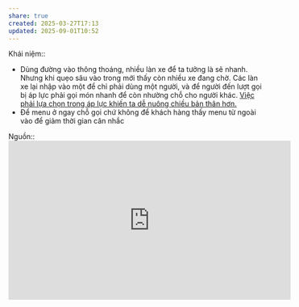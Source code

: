 ```yaml
---
share: true
created: 2025-03-27T17:13
updated: 2025-09-01T10:52
---
```

Khái niệm:: 
- Dùng đường vào thông thoáng, nhiều làn xe để ta tưởng là sẽ nhanh. Nhưng khi quẹo sâu vào trong mới thấy còn nhiều xe đang chờ. Các làn xe lại nhập vào một để chỉ phải dùng một người, và để người đến lượt gọi bị áp lực phải gọi món nhanh để còn nhường chỗ cho người khác. [Việc phải lựa chọn trong áp lực khiến ta dễ nuông chiều bản thân hơn.](./Vi%E1%BB%87c%20ph%E1%BA%A3i%20l%E1%BB%B1a%20ch%E1%BB%8Dn%20trong%20%C3%A1p%20l%E1%BB%B1c%20khi%E1%BA%BFn%20ta%20d%E1%BB%85%20nu%C3%B4ng%20chi%E1%BB%81u%20b%E1%BA%A3n%20th%C3%A2n%20h%C6%A1n..md)
- Để menu ở ngay chỗ gọi chứ không để khách hàng thấy menu từ ngoài vào để giảm thời gian cân nhắc 

Nguồn:: <iframe width="560" height="315" src="https://www.youtube.com/embed/YHugpxGZqkQ?si=xIzUMp5jzA_v60pq" title="YouTube video player" frameborder="0" allow="accelerometer; autoplay; clipboard-write; encrypted-media; gyroscope; picture-in-picture; web-share" referrerpolicy="strict-origin-when-cross-origin" allowfullscreen></iframe>
